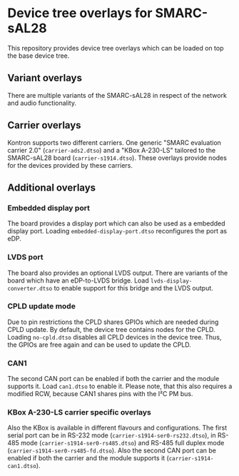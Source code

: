 # Device tree overlays for SMARC-sAL28

This repository provides device tree overlays which can be loaded on top
the base device tree.

## Variant overlays

There are multiple variants of the SMARC-sAL28 in respect of the network
and audio functionality.

## Carrier overlays

Kontron supports two different carriers. One generic "SMARC evaluation
carrier 2.0" (`carrier-ads2.dtso`) and a "KBox A-230-LS" tailored to the
SMARC-sAL28 board (`carrier-s1914.dtso`). These overlays provide nodes for
the devices provided by these carriers.

## Additional overlays

### Embedded display port

The board provides a display port which can also be used as a embedded
display port. Loading `embedded-display-port.dtso` reconfigures the port as
eDP.

### LVDS port

The board also provides an optional LVDS output. There are variants of the
board which have an eDP-to-LVDS bridge. Load `lvds-display-converter.dtso`
to enable support for this bridge and the LVDS output.

### CPLD update mode

Due to pin restrictions the CPLD shares GPIOs which are needed during CPLD
update. By default, the device tree contains nodes for the CPLD. Loading
`no-cpld.dtso` disables all CPLD devices in the device tree. Thus, the
GPIOs are free again and can be used to update the CPLD.

### CAN1

The second CAN port can be enabled if both the carrier and the module
supports it. Load `can1.dtso` to enable it. Please note, that this also
requires a modified RCW, because CAN1 shares pins with the I²C PM bus.

### KBox A-230-LS carrier specific overlays

Also the KBox is available in different flavours and configurations.  The
first serial port can be in RS-232 mode (`carrier-s1914-ser0-rs232.dtso`),
in RS-485 mode (`carrier-s1914-ser0-rs485.dtso`) and RS-485 full duplex
mode (`carrier-s1914-ser0-rs485-fd.dtso`). Also the second CAN port can be
enabled if both the carrier and the module supports it
(`carrier-s1914-can1.dtso`).
